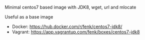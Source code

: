 Minimal centos7 based image with JDK8, wget, url and mlocate

Useful as a base image

* Docker: https://hub.docker.com/r/fenk/centos7-jdk8/
* Vagrant: https://app.vagrantup.com/fenk/boxes/centos7-jdk8
